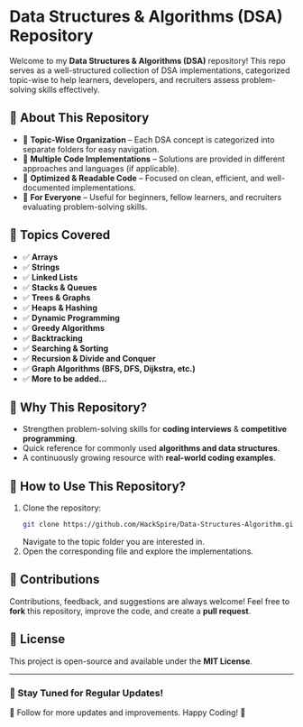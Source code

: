 # Data Structures & Algorithms (DSA) Repository

Welcome to my **Data Structures & Algorithms (DSA)** repository! This repo serves as a well-structured collection of DSA implementations, categorized topic-wise to help learners, developers, and recruiters assess problem-solving skills effectively.

## 📌 About This Repository

- 📂 **Topic-Wise Organization** – Each DSA concept is categorized into separate folders for easy navigation.
- 📝 **Multiple Code Implementations** – Solutions are provided in different approaches and languages (if applicable).
- 🚀 **Optimized & Readable Code** – Focused on clean, efficient, and well-documented implementations.
- 🎯 **For Everyone** – Useful for beginners, fellow learners, and recruiters evaluating problem-solving skills.

## 📁 Topics Covered

- ✅ **Arrays**
- ✅ **Strings**
- ✅ **Linked Lists**
- ✅ **Stacks & Queues**
- ✅ **Trees & Graphs**
- ✅ **Heaps & Hashing**
- ✅ **Dynamic Programming**
- ✅ **Greedy Algorithms**
- ✅ **Backtracking**
- ✅ **Searching & Sorting**
- ✅ **Recursion & Divide and Conquer**
- ✅ **Graph Algorithms (BFS, DFS, Dijkstra, etc.)**
- ✅ **More to be added...**

## 🚀 Why This Repository?

- Strengthen problem-solving skills for **coding interviews** & **competitive programming**.
- Quick reference for commonly used **algorithms and data structures**.
- A continuously growing resource with **real-world coding examples**.

## 🔧 How to Use This Repository?

1. Clone the repository:
   ```sh
   git clone https://github.com/HackSpire/Data-Structures-Algorithm.git
   ```
   Navigate to the topic folder you are interested in.
2. Open the corresponding file and explore the implementations.

## 🤝 Contributions

Contributions, feedback, and suggestions are always welcome! Feel free to **fork** this repository, improve the code, and create a **pull request**.

## 📜 License

This project is open-source and available under the **MIT License**.

---

### 🚀 Stay Tuned for Regular Updates!

📌 Follow for more updates and improvements. Happy Coding! 🎯

